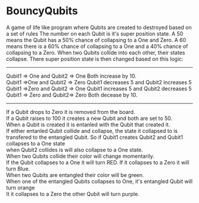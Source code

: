 # BouncyQubits
A game of life like program where Qubits are created to destroyed based on a set of rules
The number on each Qubit is it's super position state. A 50 means the Qubit has a 50% chance of collapsing
to a One and Zero. A 60 means there is a 60% chance of collapsing to a One and a 40% chance of collapsing
to a Zero. When two Qubits collide into each other, their states collapse. There super position state is then 
changed based on this logic:</br>
<hr>
Qubit1  => One  and Qubit2 => One   Both increase by 10. </br>
Qubit1 =>One and Qubit2 => Zero  Qubit1 decreases 5 and Qubit2 increases 5</br>
Qubit1 =>Zero and Qubit2 => One  Qubit1 increases 5 and Qubit2 decreases 5</br>
Qubit1 => Zero and Qubit2=> Zero Both decease by 10. </br>
<hr>
If a Qubit drops to Zero it is removed from the board. </br>
If a Qubit raises to 100 it creates a new Qubit and both are set to 50.</br>
When a Qubit is created it is entanled with the Qubit that created it. </br>
If either entanled Qubit collide and collapse, the state it collapsed to is </br>
transfered to the entangled Qubit. So if Qubit1 creates Qubit2 and Qubit1 collapses to a One state</br>
when Qubit2 collides is will also collapse to a One state.</br>
When two Qubits collide their color will change momentarily.</br>
If the Qubit collapses to a One it will turn RED. If it collapses to a Zero it will turn Blue. </br>
When two Qubits are entangled their color will be green. </br>
When one of the entangled Qubits collapses to One, it's entangled Qubit will turn orange</br>
It it collapses to a Zero the other Qubit will turn purple. 

